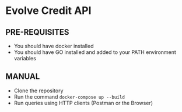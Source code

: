 # Evolve Credit API

## PRE-REQUISITES

- You should have docker installed
- You should have GO installed and added to your PATH environment variables

## MANUAL

- Clone the repository
- Run the command `docker-compose up --build`
- Run queries using HTTP clients (Postman or the Browser)
